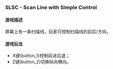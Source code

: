 ### SLSC - Scan Line with Simple Control

#### 游戏描述
屏幕上有一条扫描线，玩家可控制扫描线的前后/方向。

#### 游戏玩法
 - X键(button_1)控制前进后退；
 - Z键(button_2)切换纵向横向。